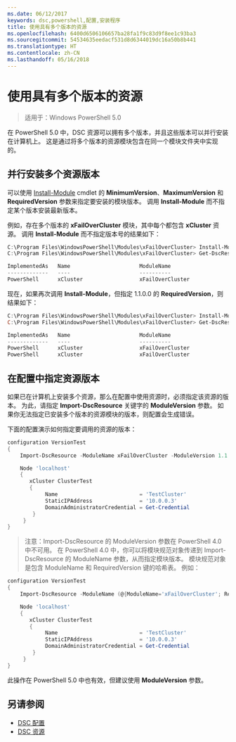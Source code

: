 ```yaml
---
ms.date: 06/12/2017
keywords: dsc,powershell,配置,安装程序
title: 使用具有多个版本的资源
ms.openlocfilehash: 6400d6506106657ba28fa1f9c83d9f8ee1c93ba3
ms.sourcegitcommit: 54534635eedacf531d8d6344019dc16a50b8b441
ms.translationtype: HT
ms.contentlocale: zh-CN
ms.lasthandoff: 05/16/2018
---
```

# <a name="using-resources-with-multiple-versions"></a>使用具有多个版本的资源

> 适用于：Windows PowerShell 5.0

在 PowerShell 5.0 中，DSC 资源可以拥有多个版本，并且这些版本可以并行安装在计算机上。 这是通过将多个版本的资源模块包含在同一个模块文件夹中实现的。

## <a name="installing-multiple-resource-versions-side-by-side"></a>并行安装多个资源版本

可以使用 [Install-Module](https://technet.microsoft.com/library/dn807162.aspx) cmdlet 的 **MinimumVersion**、**MaximumVersion** 和 **RequiredVersion** 参数来指定要安装的模块版本。 调用 **Install-Module** 而不指定某个版本安装最新版本。

例如，存在多个版本的 **xFailOverCluster** 模块，其中每个都包含 **xCluster** 资源。 调用 **Install-Module** 而不指定版本号的结果如下：

```powershell
C:\Program Files\WindowsPowerShell\Modules\xFailOverCluster> Install-Module xFailOverCluster
C:\Program Files\WindowsPowerShell\Modules\xFailOverCluster> Get-DscResource xCluster

ImplementedAs   Name                      ModuleName                     Version    Properties
-------------   ----                      ----------                     -------    ----------
PowerShell      xCluster                  xFailOverCluster               1.2.0.0    {DomainAdministratorCredential, ...
```

现在，如果再次调用 **Install-Module**，但指定 1.1.0.0 的 **RequiredVersion**，则结果如下：

```powershell
C:\Program Files\WindowsPowerShell\Modules\xFailOverCluster> Install-Module xFailOverCluster -RequiredVersion 1.1
C:\Program Files\WindowsPowerShell\Modules\xFailOverCluster> Get-DscResource xCluster

ImplementedAs   Name                      ModuleName                     Version    Properties
-------------   ----                      ----------                     -------    ----------
PowerShell      xCluster                  xFailOverCluster               1.1        {DomainAdministratorCredential, Name, ...
PowerShell      xCluster                  xFailOverCluster               1.2.0.0    {DomainAdministratorCredential, Name, ...
```

## <a name="specifying-a-resource-version-in-a-configuration"></a>在配置中指定资源版本

如果已在计算机上安装多个资源，那么在配置中使用资源时，必须指定该资源的版本。 为此，请指定 **Import-DscResource** 关键字的 **ModuleVersion** 参数。 如果你无法指定已安装多个版本的资源模块的版本，则配置会生成错误。

下面的配置演示如何指定要调用的资源的版本：

```powershell
configuration VersionTest
{
    Import-DscResource -ModuleName xFailOverCluster -ModuleVersion 1.1

    Node 'localhost'
    {
       xCluster ClusterTest
       {
            Name                          = 'TestCluster'
            StaticIPAddress               = '10.0.0.3'
            DomainAdministratorCredential = Get-Credential
        }
     }
}
```

>注意：Import-DscResource 的 ModuleVersion 参数在 PowerShell 4.0 中不可用。 在 PowerShell 4.0 中，你可以将模块规范对象传递到 Import-DscResource 的 ModuleName 参数，从而指定模块版本。 模块规范对象是包含 ModuleName 和 RequiredVersion 键的哈希表。 例如：

```powershell
configuration VersionTest
{
    Import-DscResource -ModuleName (@{ModuleName='xFailOverCluster'; RequiredVersion='1.1'} )

    Node 'localhost'
    {
       xCluster ClusterTest
       {
            Name                          = 'TestCluster'
            StaticIPAddress               = '10.0.0.3'
            DomainAdministratorCredential = Get-Credential
        }
     }
}
```

此操作在 PowerShell 5.0 中也有效，但建议使用 **ModuleVersion** 参数。

## <a name="see-also"></a>另请参阅
* [DSC 配置](configurations.md)
* [DSC 资源](resources.md)
